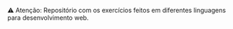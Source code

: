 ⚠️ Atenção: Repositório com os exercícios feitos em diferentes linguagens para desenvolvimento web.
